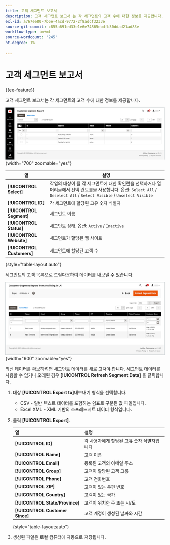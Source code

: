 ```yaml
---
title: 고객 세그먼트 보고서
description: 고객 세그먼트 보고서 는 각 세그먼트의 고객 수에 대한 정보를 제공합니다.
exl-id: a767ee80-7b6e-4acd-9772-2f8adcf3233e
source-git-commit: c855a691ed33e1e6e74865ebdfb30ddad21ad83e
workflow-type: tm+mt
source-wordcount: '245'
ht-degree: 1%

---
```


# 고객 세그먼트 보고서

{{ee-feature}}

고객 세그먼트 보고서는 각 세그먼트의 고객 수에 대한 정보를 제공합니다.

![고객 세그먼트 보고서](assets/customer-segments-reports.png){width="700" zoomable="yes"}

| 열 | 설명 |
|--- |--- |
| **[!UICONTROL Select]** | 작업의 대상이 될 각 세그먼트에 대한 확인란을 선택하거나 열 머리글에서 선택 컨트롤을 사용합니다. 옵션: `Select All` / `Deselect All` / `Select Visible` / `Unselect Visible` |
| **[!UICONTROL ID]** | 각 세그먼트에 할당된 고유 숫자 식별자 |
| **[!UICONTROL Segment]** | 세그먼트 이름 |
| **[!UICONTROL Status]** | 세그먼트 상태. 옵션: `Active` / `Inactive` |
| **[!UICONTROL Website]** | 세그먼트가 할당된 웹 사이트 |
| **[!UICONTROL Customers]** | 세그먼트에 할당된 고객 수 |

{style="table-layout:auto"}

세그먼트의 고객 목록으로 드릴다운하여 데이터를 내보낼 수 있습니다.

![고객 데이터로 드릴다운](assets/customer-segment-drilldown.png){width="600" zoomable="yes"}

최신 데이터를 확보하려면 세그먼트 데이터를 새로 고쳐야 합니다. 세그먼트 데이터를 사용할 수 없거나 오래된 경우 **[!UICONTROL Refresh Segment Data]** 을 클릭합니다.

1. 대상 **[!UICONTROL Export to]**&#x200B;내보내기 형식을 선택합니다.

   * CSV - 일반 텍스트 데이터를 포함하는 쉼표로 구분된 값 파일입니다.
   * Excel XML - XML 기반의 스프레드시트 데이터 형식입니다.

1. 클릭 **[!UICONTROL Export]**.

   | 열 | 설명 |
   |--- |--- |
   | **[!UICONTROL ID]** | 각 사용자에게 할당된 고유 숫자 식별자입니다 |
   | **[!UICONTROL Name]** | 고객 이름 |
   | **[!UICONTROL Email]** | 등록된 고객의 이메일 주소 |
   | **[!UICONTROL Group]** | 고객이 할당된 고객 그룹 |
   | **[!UICONTROL Phone]** | 고객 전화번호 |
   | **[!UICONTROL ZIP]** | 고객이 있는 우편 번호 |
   | **[!UICONTROL Country]** | 고객이 있는 국가 |
   | **[!UICONTROL State/Province]** | 고객이 위치한 주 또는 시/도 |
   | **[!UICONTROL Customer Since]** | 고객 계정이 생성된 날짜와 시간 |

   {style="table-layout:auto"}

1. 생성된 파일은 로컬 컴퓨터에 자동으로 저장됩니다.
